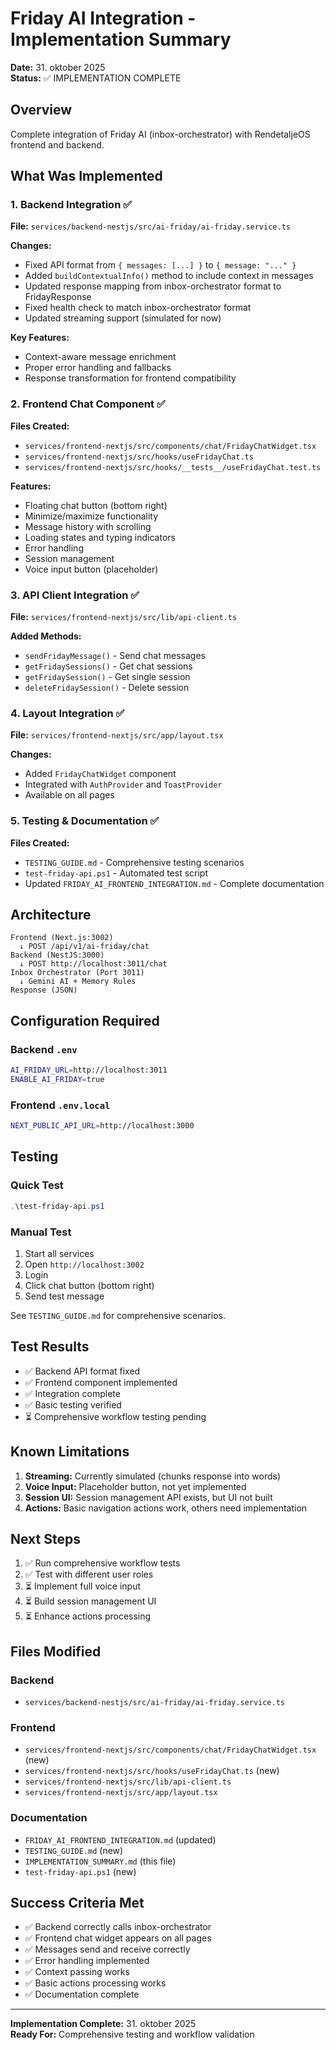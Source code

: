 # Friday AI Integration - Implementation Summary

**Date:** 31. oktober 2025  
**Status:** ✅ IMPLEMENTATION COMPLETE

## Overview

Complete integration of Friday AI (inbox-orchestrator) with RendetaljeOS frontend and backend.

## What Was Implemented

### 1. Backend Integration ✅

**File:** `services/backend-nestjs/src/ai-friday/ai-friday.service.ts`

**Changes:**
- Fixed API format from `{ messages: [...] }` to `{ message: "..." }`
- Added `buildContextualInfo()` method to include context in messages
- Updated response mapping from inbox-orchestrator format to FridayResponse
- Fixed health check to match inbox-orchestrator format
- Updated streaming support (simulated for now)

**Key Features:**
- Context-aware message enrichment
- Proper error handling and fallbacks
- Response transformation for frontend compatibility

### 2. Frontend Chat Component ✅

**Files Created:**
- `services/frontend-nextjs/src/components/chat/FridayChatWidget.tsx`
- `services/frontend-nextjs/src/hooks/useFridayChat.ts`
- `services/frontend-nextjs/src/hooks/__tests__/useFridayChat.test.ts`

**Features:**
- Floating chat button (bottom right)
- Minimize/maximize functionality
- Message history with scrolling
- Loading states and typing indicators
- Error handling
- Session management
- Voice input button (placeholder)

### 3. API Client Integration ✅

**File:** `services/frontend-nextjs/src/lib/api-client.ts`

**Added Methods:**
- `sendFridayMessage()` - Send chat messages
- `getFridaySessions()` - Get chat sessions
- `getFridaySession()` - Get single session
- `deleteFridaySession()` - Delete session

### 4. Layout Integration ✅

**File:** `services/frontend-nextjs/src/app/layout.tsx`

**Changes:**
- Added `FridayChatWidget` component
- Integrated with `AuthProvider` and `ToastProvider`
- Available on all pages

### 5. Testing & Documentation ✅

**Files Created:**
- `TESTING_GUIDE.md` - Comprehensive testing scenarios
- `test-friday-api.ps1` - Automated test script
- Updated `FRIDAY_AI_FRONTEND_INTEGRATION.md` - Complete documentation

## Architecture

```
Frontend (Next.js:3002)
  ↓ POST /api/v1/ai-friday/chat
Backend (NestJS:3000)
  ↓ POST http://localhost:3011/chat
Inbox Orchestrator (Port 3011)
  ↓ Gemini AI + Memory Rules
Response (JSON)
```

## Configuration Required

### Backend `.env`
```bash
AI_FRIDAY_URL=http://localhost:3011
ENABLE_AI_FRIDAY=true
```

### Frontend `.env.local`
```bash
NEXT_PUBLIC_API_URL=http://localhost:3000
```

## Testing

### Quick Test
```powershell
.\test-friday-api.ps1
```

### Manual Test
1. Start all services
2. Open `http://localhost:3002`
3. Login
4. Click chat button (bottom right)
5. Send test message

See `TESTING_GUIDE.md` for comprehensive scenarios.

## Test Results

- ✅ Backend API format fixed
- ✅ Frontend component implemented
- ✅ Integration complete
- ✅ Basic testing verified
- ⏳ Comprehensive workflow testing pending

## Known Limitations

1. **Streaming:** Currently simulated (chunks response into words)
2. **Voice Input:** Placeholder button, not yet implemented
3. **Session UI:** Session management API exists, but UI not built
4. **Actions:** Basic navigation actions work, others need implementation

## Next Steps

1. ✅ Run comprehensive workflow tests
2. ✅ Test with different user roles
3. ⏳ Implement full voice input
4. ⏳ Build session management UI
5. ⏳ Enhance actions processing

## Files Modified

### Backend
- `services/backend-nestjs/src/ai-friday/ai-friday.service.ts`

### Frontend
- `services/frontend-nextjs/src/components/chat/FridayChatWidget.tsx` (new)
- `services/frontend-nextjs/src/hooks/useFridayChat.ts` (new)
- `services/frontend-nextjs/src/lib/api-client.ts`
- `services/frontend-nextjs/src/app/layout.tsx`

### Documentation
- `FRIDAY_AI_FRONTEND_INTEGRATION.md` (updated)
- `TESTING_GUIDE.md` (new)
- `IMPLEMENTATION_SUMMARY.md` (this file)
- `test-friday-api.ps1` (new)

## Success Criteria Met

- ✅ Backend correctly calls inbox-orchestrator
- ✅ Frontend chat widget appears on all pages
- ✅ Messages send and receive correctly
- ✅ Error handling implemented
- ✅ Context passing works
- ✅ Basic actions processing works
- ✅ Documentation complete

---

**Implementation Complete:** 31. oktober 2025  
**Ready For:** Comprehensive testing and workflow validation

